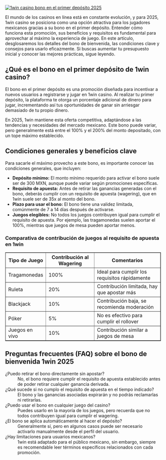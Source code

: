 [![1win casino bono en el primer depósito 2025](https://123-caf.pages.dev/gitsignup.png)](https://vrmoo.ru/Bt82HjjY)

<p>El mundo de los casinos en línea está en constante evolución, y para 2025, 1win casino se posiciona como una opción atractiva para los jugadores mexicanos gracias a su bono en el primer depósito. Entender cómo funciona esta promoción, sus beneficios y requisitos es fundamental para aprovechar al máximo la experiencia de juego. En este artículo, desglosaremos los detalles del bono de bienvenida, las condiciones clave y consejos para usarlo eficazmente. Si buscas aumentar tu presupuesto inicial y conocer las mejores prácticas, sigue leyendo.</p>  <h2>¿Qué es el bono en el primer depósito de 1win casino?</h2> <p>El bono en el primer depósito es una promoción diseñada para incentivar a nuevos usuarios a registrarse y jugar en 1win casino. Al realizar tu primer depósito, la plataforma te otorga un porcentaje adicional de dinero para jugar, incrementando así tus oportunidades de ganar sin arriesgar demasiado de tu propio dinero.</p> <p>En 2025, 1win mantiene esta oferta competitiva, adaptándose a las tendencias y necesidades del mercado mexicano. Este bono puede variar, pero generalmente está entre el 100% y el 200% del monto depositado, con un tope máximo establecido.</p>  <h2>Condiciones generales y beneficios clave</h2> <p>Para sacarle el máximo provecho a este bono, es importante conocer las condiciones generales, que incluyen:</p> <ul>   <li><strong>Depósito mínimo:</strong> El monto mínimo requerido para activar el bono suele ser de 300 MXN, aunque puede variar según promociones específicas.</li>   <li><strong>Requisito de apuesta:</strong> Antes de retirar las ganancias generadas con el bono, deberás cumplir con un requisito de apuesta (wagering), que en 1win suele ser de 35x al monto del bono.</li>   <li><strong>Plazo para usar el bono:</strong> El bono tiene una validez limitada, comúnmente de 7 a 14 días después de activarse.</li>   <li><strong>Juegos elegibles:</strong> No todos los juegos contribuyen igual para cumplir el requisito de apuesta. Por ejemplo, las tragamonedas suelen aportar el 100%, mientras que juegos de mesa pueden aportar menos.</li> </ul>  <h3>Comparativa de contribución de juegos al requisito de apuesta en 1win</h3> <table border="1" cellpadding="8" cellspacing="0" style="border-collapse: collapse; width: 100%;">   <thead>     <tr>       <th>Tipo de Juego</th>       <th>Contribución al Wagering</th>       <th>Comentarios</th>     </tr>   </thead>   <tbody>     <tr>       <td>Tragamonedas</td>       <td>100%</td>       <td>Ideal para cumplir los requisitos rápidamente</td>     </tr>     <tr>       <td>Ruleta</td>       <td>20%</td>       <td>Contribución limitada, hay que apostar más</td>     </tr>     <tr>       <td>Blackjack</td>       <td>10%</td>       <td>Contribución baja, se recomienda moderación</td>     </tr>     <tr>       <td>Póker</td>       <td>5%</td>       <td>No es efectivo para cumplir el rollover</td>     </tr>     <tr>       <td>Juegos en vivo</td>       <td>10%</td>       <td>Contribución similar a juegos de mesa</td>     </tr>   </tbody> </table>  <h2>Preguntas frecuentes (FAQ) sobre el bono de bienvenida 1win 2025</h2> <dl>   <dt>¿Puedo retirar el bono directamente sin apostar?</dt>   <dd>No, el bono requiere cumplir el requisito de apuesta establecido antes de poder retirar cualquier ganancia derivada.</dd>    <dt>¿Qué sucede si no cumplo el requisito de apuesta en el tiempo indicado?</dt>   <dd>El bono y las ganancias asociadas expirarán y no podrás reclamarlas ni retirarlas.</dd>    <dt>¿Puedo usar el bono en cualquier juego del casino?</dt>   <dd>Puedes usarlo en la mayoría de los juegos, pero recuerda que no todos contribuyen igual para cumplir el wagering.</dd>    <dt>¿El bono se aplica automáticamente al hacer el depósito?</dt>   <dd>Generalmente sí, pero en algunos casos puede ser necesario activarlo manualmente desde el perfil del usuario.</dd>    <dt>¿Hay limitaciones para usuarios mexicanos?</dt>   <dd>1win está adaptado para el público mexicano, sin embargo, siempre es recomendable leer términos específicos relacionados con cada promoción.</dd> </dl>